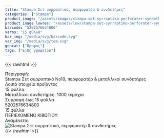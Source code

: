 ```yaml
---
title: "Stampa Σετ συρραπτικό, περφορατέρ & συνδετήρες"
categories: ["Stampa"]
product_image: "/assets/images/stampa-set-syrraptiko-perforater-syndethres.jpg"
product_image_lowres: "/assets/low/stampa-set-syrraptiko-perforater-syndethres.jpg"
barcode: "5202576634800"
varos: "15 φύλλα"
bar_img: "/media/svg/barcode.svg"
var_img: "/media/svg/tem.svg"
gencat: ["Όροφος"]
tags: ["Είδη γραφείου"]
---
```

{{< rawhtml >}}

<div class="sload679">
    <div class="product">
        <div id="sistatika">Περιγραφή:</div>
        <div class="alltext">Stampa Σετ συρραπτικό Νο10, περφορατέρ &amp; μεταλλικοί συνδετήρες</div>
        <div id="loipa">Λοιπά στοιχεία προϊόντος</div>
       <div class="alltext">
            <div class="sdg300 sgg2 sfwb">
             <div class="sp10 s333 steee stcenter">15 φύλλα</div>
             <div class="sp10 sred steee stcenter">Μεταλλικοί συνδετήρες: 1000 τεμάχια</div>        
            </div>
            <div class="sp10 seee smt2 st333 stcenter">Συρραφή έως 15 φύλλα</div>
       </div>
<div id="barcode">
            <div id="barimage1"></div><span id="bartext">5202576634800</span>
        </div>
        <div id="varos">
            <div id="temimg"></div><span id="varostext">15 φύλλα</span>
        </div>
        <div id="kivotio">ΠΕΡΙΕΧΟΜΕΝΟ ΚΙΒΩΤΙΟΥ:<br>Αναμένεται</div>
        <div class="pimg"><img alt="Stampa Σετ συρραπτικό, περφορατέρ &amp; συνδετήρες"
                title="Stampa Σετ συρραπτικό, περφορατέρ &amp; συνδετήρες"
                src="/assets/images/stampa-set-syrraptiko-perforater-syndethres.jpg"></div>
    </div>
</div>
{{< /rawhtml >}}